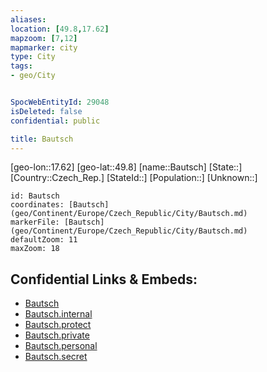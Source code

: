 ```yaml
---
aliases: 
location: [49.8,17.62]
mapzoom: [7,12] 
mapmarker: city 
type: City
tags:
- geo/City


SpocWebEntityId: 29048
isDeleted: false
confidential: public

title: Bautsch
---
```

[geo-lon::17.62]
[geo-lat::49.8]
[name::Bautsch]
[State::]
[Country::Czech_Rep.]
[StateId::]
[Population::]
[Unknown::]


```leaflet
id: Bautsch
coordinates: [Bautsch](geo/Continent/Europe/Czech_Republic/City/Bautsch.md)
markerFile: [Bautsch](geo/Continent/Europe/Czech_Republic/City/Bautsch.md)
defaultZoom: 11 
maxZoom: 18
```


## Confidential Links & Embeds: 
- [Bautsch](../../../../../../_public/geo/Continent/Europe/Czech_Republic/City/Bautsch.md) 
- [Bautsch.internal](../../../../../../_internal/geo/Continent/Europe/Czech_Republic/City/Bautsch.internal.md) 
- [Bautsch.protect](../../../../../../_protect/geo/Continent/Europe/Czech_Republic/City/Bautsch.protect.md) 
- [Bautsch.private](../../../../../../_private/geo/Continent/Europe/Czech_Republic/City/Bautsch.private.md) 
- [Bautsch.personal](../../../../../../_personal/geo/Continent/Europe/Czech_Republic/City/Bautsch.personal.md) 
- [Bautsch.secret](../../../../../../_secret/geo/Continent/Europe/Czech_Republic/City/Bautsch.secret.md) 

